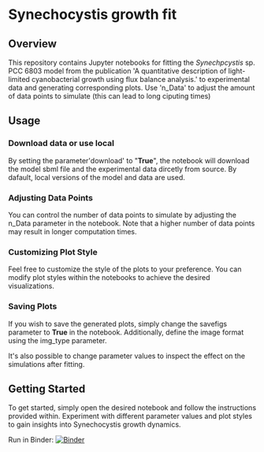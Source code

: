 # Synechocystis growth fit

## Overview

This repository contains Jupyter notebooks for fitting the _Synechpcystis_ sp. PCC 6803 model from the publication 'A quantitative description of light-limited cyanobacterial growth using flux balance analysis.' to experimental data and generating corresponding plots.
Use 'n_Data' to adjust the amount of data points to simulate (this can lead to long ciputing times)

## Usage
### Download data or use local

By setting the parameter'download' to "**True**", the notebook will download the model sbml file and the experimental data dircetly from source. By dafault, local versions of the model and data are used.

### Adjusting Data Points

You can control the number of data points to simulate by adjusting the n_Data parameter in the notebook. Note that a higher number of data points may result in longer computation times.

### Customizing Plot Style

Feel free to customize the style of the plots to your preference. You can modify plot styles within the notebooks to achieve the desired visualizations.

### Saving Plots

If you wish to save the generated plots, simply change the savefigs parameter to **True** in the notebook. Additionally, define the image format using the img_type parameter.

It's also possible to change parameter values to inspect the effect on the simulations after fitting.

## Getting Started

To get started, simply open the desired notebook and follow the instructions provided within. Experiment with different parameter values and plot styles to gain insights into Synechocystis growth dynamics.

Run in Binder:
[![Binder](https://mybinder.org/badge_logo.svg)](https://mybinder.org/v2/git/https%3A%2F%2Fitbgit.biologie.hu-berlin.de%2Fhoeper%2Fsyn-growth-fit/binder)
